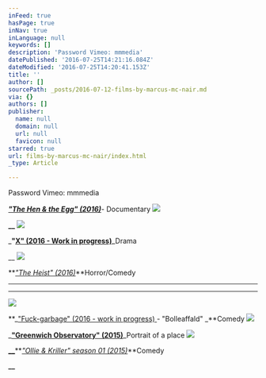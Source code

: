```yaml
---
inFeed: true
hasPage: true
inNav: true
inLanguage: null
keywords: []
description: 'Password Vimeo: mmmedia'
datePublished: '2016-07-25T14:21:16.084Z'
dateModified: '2016-07-25T14:20:41.153Z'
title: ''
author: []
sourcePath: _posts/2016-07-12-films-by-marcus-mc-nair.md
via: {}
authors: []
publisher:
  name: null
  domain: null
  url: null
  favicon: null
starred: true
url: films-by-marcus-mc-nair/index.html
_type: Article

---
```

Password Vimeo: mmmedia

**_["The Hen & the Egg" (2016)][0]_**- Documentary
![](https://the-grid-user-content.s3-us-west-2.amazonaws.com/bf78cce2-ff78-401b-912b-d00da3909d5c.png)

**__**
![](https://the-grid-user-content.s3-us-west-2.amazonaws.com/5d465e34-e9d4-4cdd-a465-c293d7287b26.png)

_**"[X" (2016 - Work in progress)][1]**_Drama

__
![](https://the-grid-user-content.s3-us-west-2.amazonaws.com/1aed483d-1a64-4e24-a2f9-9432515438a4.png)

**_["The Heist" (2016)][2]_**Horror/Comedy

****

****
![](https://the-grid-user-content.s3-us-west-2.amazonaws.com/c363b0ae-a22c-40b5-99f0-31a602c32de8.png)

**_["Fuck-garbage" (2016 - work in progress) ][3]- "Bolleaffald" _**Comedy
![](https://the-grid-user-content.s3-us-west-2.amazonaws.com/f310bdf3-436e-49fa-8f89-473f053ba9e2.png)

_**["Greenwich Observatory" (2015)][4]**_Portrait of a place
![](https://the-grid-user-content.s3-us-west-2.amazonaws.com/678e8c24-b120-4df9-a998-c826dd5bcb4c.png)

[**__**][5]**_["Ollie & Kriller" season 01 (2015)][5]_**Comedy

**__**

[0]: https://vimeo.com/174430723
[1]: https://vimeo.com/175519215
[2]: https://vimeo.com/175515922
[3]: https://vimeo.com/174431705
[4]: https://www.youtube.com/watch?v=pZ0Jt7Ni59o
[5]: https://www.youtube.com/watch?v=otlasYG32pY
